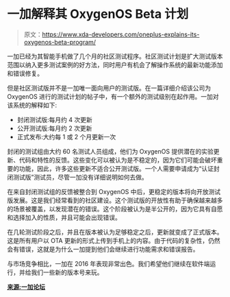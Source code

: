 # 一加解释其 OxygenOS Beta 计划

> 原文：<https://www.xda-developers.com/oneplus-explains-its-oxygenos-beta-program/>

一加已经为其智能手机做了几个月的社区测试程序。社区测试计划是扩大测试版本范围以纳入更多测试案例的好方法，同时用户有机会了解操作系统的最新功能添加和错误修复。

但是社区测试版并不是一加唯一面向用户的测试版。在一篇详细介绍该公司为 OxygenOS 进行的测试计划的帖子中，有一个额外的测试级别在起作用。一加对该系统的解释如下:

*   封闭测试版:每月约 4 次更新
*   公开测试版:每月约 2 次更新
*   正式发布:大约每 1 或 2 个月更新一次

封闭的测试组由大约 60 名测试人员组成，他们为 OxygenOS 提供潜在的实验更新、代码和特性的反馈。这些变化可以被认为是不稳定的，因为它们可能会破坏重要的功能，因此，许多这些更新不适合公开测试版。一个人需要申请成为“认证封闭测试版”测试员，尽管一加没有详细说明如何去做。

在来自封闭测试组的反馈被整合到 OxygenOS 中后，更稳定的版本将向开放测试版发展。这是我们经常看到的社区建设。这个测试版的开放性有助于确保越来越多的场景被覆盖，以发现潜在的错误。这个阶段被认为是半公开的，因为它具有自愿和选择加入的性质，并且可能会出现错误。

在几轮测试阶段之后，并且在版本被认为足够稳定之后，更新就变成了正式版本。这是所有用户以 OTA 更新的形式上传到手机上的内容。由于代码的复杂性，仍然会有错误，这就是为什么一加提到他们会继续进行功能需求和错误报告。

与市场竞争相比，一加在 2016 年表现非常出色。我们希望他们继续在软件端运行，并给我们一些新的版本号来玩。

[**来源:一加论坛**](https://forums.oneplus.net/threads/oxygenos-beta-program-explained.469761/)
